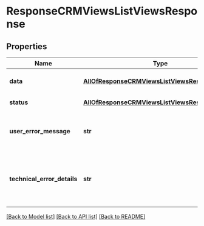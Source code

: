 # ResponseCRMViewsListViewsResponse

## Properties
Name | Type | Description | Notes
------------ | ------------- | ------------- | -------------
**data** | [**AllOfResponseCRMViewsListViewsResponseData**](AllOfResponseCRMViewsListViewsResponseData.md) | API specific response data | [optional] 
**status** | [**AllOfResponseCRMViewsListViewsResponseStatus**](AllOfResponseCRMViewsListViewsResponseStatus.md) | Response status | [optional] 
**user_error_message** | **str** | Error message, in a user readable format | [optional] 
**technical_error_details** | **str** | Technical error details, let us know if you received this. | [optional] 

[[Back to Model list]](../README.md#documentation-for-models) [[Back to API list]](../README.md#documentation-for-api-endpoints) [[Back to README]](../README.md)

